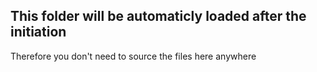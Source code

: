 ## This folder will be automaticly loaded after the initiation
Therefore you don't need to source the files here anywhere

